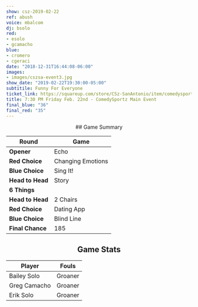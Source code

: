 ```yaml
---
show: csz-2019-02-22
ref: abush
voice: mbalcom
dj: bsolo
red:
- esolo
- gcamacho
blue:
- cromero
- cgeraci
date: "2018-12-31T16:44:08-06:00"
images:
- images/cszsa-event3.jpg
show_date: "2019-02-22T19:30:00-05:00"
subtitile: Funny For Everyone
ticket_link: https://squareup.com/store/CSz-SanAntonio/item/comedysportz-friday-night-26
title: 7:30 PM Friday Feb. 22nd - ComedySportz Main Event
final_blue: "36"
final_red: "35"
---
```


<center>
## Game Summary

| **Round** | **Game** |
|--------------|------|
| **Opener**       |Echo|
| **Red Choice**   |Changing Emotions|
| **Blue Choice**  |Sing It!   |
| **Head to Head** |Story     |
| **6 Things**     |      |
| **Head to Head** |2 Chairs      |
| **Red Choice**   |Dating App   |
| **Blue Choice**  |Blind Line     |
| **Final Chance** |185     |

## Game Stats

| **Player** | **Fouls** |
|--------|-------|
|Bailey Solo|Groaner|
|Greg Camacho |Groaner   |
|Erik Solo   |Groaner   |

</center>
